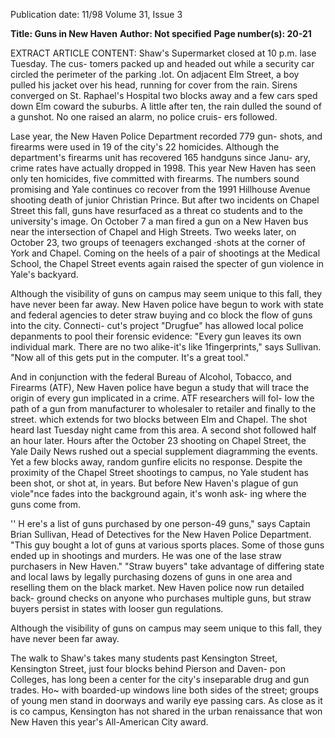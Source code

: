 Publication date: 11/98
Volume 31, Issue 3

**Title: Guns in New Haven**
**Author: Not specified**
**Page number(s): 20-21**

EXTRACT ARTICLE CONTENT:
Shaw's Supermarket closed at 10 p.m. lase Tuesday. The cus-
tomers packed up and headed out while a security car circled the 
perimeter of the parking .lot. On adjacent Elm Street, a boy 
pulled his jacket over his head, running for cover from the rain. 
Sirens converged on St. Raphael's Hospital two blocks away and a few 
cars sped down Elm coward the suburbs. A little after ten, the rain 
dulled the sound of a gunshot. No one raised an alarm, no police cruis-
ers followed. 


Lase year, the New Haven Police Department recorded 779 gun-
shots, and firearms were used in 19 of the city's 22 homicides. Although 
the department's firearms unit has recovered 165 handguns since Janu-
ary, crime rates have actually dropped in 1998. This year New Haven 
has seen only ten homicides, five committed with 
firearms. The numbers sound promising and Yale 
continues co recover from the 1991 Hillhouse 
Avenue shooting death of junior Christian Prince. 
But after two incidents on Chapel Street this 
fall, guns have resurfaced as a threat co students and 
to the university's image. On October 7 a man fired 
a gun on a New Haven bus near the intersection of 
Chapel and High Streets. Two weeks later, on 
October 23, two groups of teenagers exchanged 
·shots at the corner of York and Chapel. Coming on 
the heels of a pair of shootings at the Medical 
School, the Chapel Street events again raised the 
specter of gun violence in Yale's backyard. 


Although the visibility of guns on campus may 
seem unique to this fall, they have never been far 
away. New Haven police have begun to work with 
state and federal agencies to deter straw buying and 
co block the flow of guns into the city. Connecti-
cut's project "Drugfue" has allowed local police 
depanments to pool their forensic evidence: "Every gun leaves its own 
individual mark. There are no two alike-it's like 
1fingerprints," says 
Sullivan. "Now all of this gets put in the computer. It's a great tool." 


And in conjunction with the federal Bureau of Alcohol, Tobacco, and 
Firearms (ATF), New Haven police have begun a study that will trace 
the origin of every gun implicated in a crime. ATF researchers will fol-
low the path of a gun from manufacturer to wholesaler to retailer and 
finally to the street. which extends for two blocks between Elm and Chapel. The shot heard 
last Tuesday night came from this area. A second shot followed half an 
hour later. Hours after the October 23 shooting on Chapel Street, the 
Yale Daily News rushed out a special supplement diagramming the 
events. Yet a few blocks away, random gunfire elicits no response. 
Despite the proximity of the Chapel Street shootings to campus, no 
Yale student has been shot, or shot at, in years. But before New Haven's 
plague of gun viole"nce fades into the background again, it's wonh ask-
ing where the guns come from. 


'' H
ere's a list of guns purchased by one 
person-49 guns," says Captain 
Brian Sullivan, Head of Detectives 
for the New Haven Police Department. "This guy 
bought a lot of guns at various sports places. Some 
of those guns ended up in shootings and murders. 
He was one of the lase straw purchasers in New 
Haven." "Straw buyers" take advantage of differing 
state and local laws by legally purchasing dozens of 
guns in one area and reselling them on the black 
market. New Haven police now run detailed back-
ground checks on anyone who purchases multiple 
guns, but straw buyers persist in states with looser 
gun regulations. 


Although the 
visibility of guns 
on campus may 
seem unique to 
this fall, they 
have never been 
far away. 


The walk to Shaw's takes many students past Kensington Street, 
Kensington Street, just four blocks behind Pierson and Daven-
pon Colleges, has long been a center for the city's inseparable drug and 
gun trades. Ho~ 
with boarded-up windows line both sides of the 
street; groups of young men stand in doorways and warily eye passing 
cars. As close as it is co campus, Kensington has not shared in the urban 
renaissance that won New Haven this year's All-American City award.